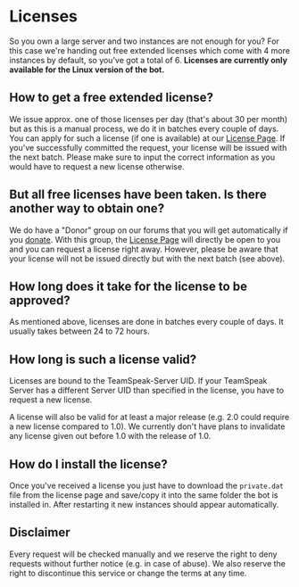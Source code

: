 # Licenses

So you own a large server and two instances are not enough for you? For this case we're handing out free extended licenses which come with 4 more instances by default, so you've got a total of 6. __Licenses are currently only available for the Linux version of the bot.__

## How to get a free extended license?

We issue approx. one of those licenses per day (that's about 30 per month) but as this is a manual process, we do it in batches every couple of days. You can apply for such a license (if one is available) at our [License Page](https://forum.sinusbot.com/license). If you've successfully committed the request, your license will be issued with the next batch. Please make sure to input the correct information as you would have to request a new license otherwise.

## But all free licenses have been taken. Is there another way to obtain one?

We do have a "Donor" group on our forums that you will get automatically if you [donate](https://forum.sinusbot.com/account/upgrades). With this group, the [License Page](https://forum.sinusbot.com/license) will directly be open to you and you can request a license right away. However, please be aware that your license will not be issued directly but with the next batch (see above).

## How long does it take for the license to be approved?

As mentioned above, licenses are done in batches every couple of days. It usually takes between 24 to 72 hours.

## How long is such a license valid?

Licenses are bound to the TeamSpeak-Server UID. If your TeamSpeak Server has a different Server UID than specified in the license, you have to request a new license.

A license will also be valid for at least a major release (e.g. 2.0 could require a new license compared to 1.0). We currently don't have plans to invalidate any license given out before 1.0 with the release of 1.0.

## How do I install the license?

Once you've received a license you just have to download the `private.dat` file from the license page and save/copy it into the same folder the bot is installed in.
After restarting it new instances should appear automatically.

## Disclaimer

Every request will be checked manually and we reserve the right to deny requests without further notice (e.g. in case of abuse). We also reserve the right to discontinue this service or change the terms at any time.